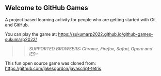 ## Welcome to GitHub Games

A project based learning activity for people who are getting started with Git and GitHub.

You can play the game at: https://sukumarp2022.github.io/github-games-sukumarp2022/

>> _*SUPPORTED BROWSERS*: Chrome, Firefox, Safari, Opera and IE9+_

This fun open source game was cloned from: https://github.com/jakesgordon/javascript-tetris
